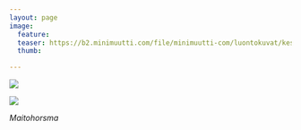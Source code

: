 ```yaml
---
layout: page
image:
  feature:
  teaser: https://b2.minimuutti.com/file/minimuutti-com/luontokuvat/kes%C3%A4/12/DS62312-245px.jpg
  thumb:

---
```


![](https://b2.minimuutti.com/file/minimuutti-com/luontokuvat/kes%C3%A4/12/DS62314-800px.jpg)

![](https://b2.minimuutti.com/file/minimuutti-com/luontokuvat/kes%C3%A4/12/DS62312-800px.jpg)

*Maitohorsma*